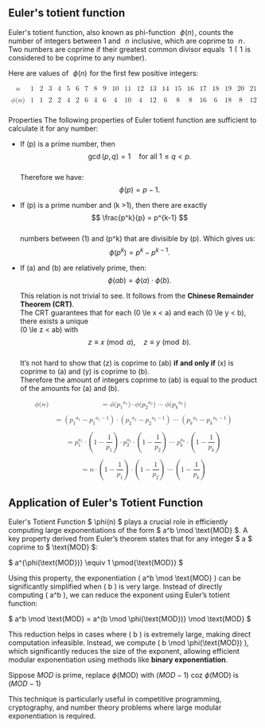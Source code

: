 ## Euler's totient function

Euler's totient function, also known as phi-function  
$\phi (n)$ , counts the number of integers between 1 and  
$n$  inclusive, which are coprime to  
$n$ . Two numbers are coprime if their greatest common divisor equals  
$1$  ( 
$1$  is considered to be coprime to any number).

Here are values of  
$\phi(n)$  for the first few positive integers:

<math xmlns="http://www.w3.org/1998/Math/MathML" display="block">
  <mtable columnalign="center center center center center center center center center center center center center center center center center center center center center center" columnspacing="1em" rowspacing="4pt" columnlines="solid solid solid solid solid solid solid solid solid solid solid solid solid solid solid solid solid solid solid solid solid" rowlines="none solid none" frame="solid">
    <mtr>
      <mtd>
        <mi>n</mi>
      </mtd>
      <mtd>
        <mn>1</mn>
      </mtd>
      <mtd>
        <mn>2</mn>
      </mtd>
      <mtd>
        <mn>3</mn>
      </mtd>
      <mtd>
        <mn>4</mn>
      </mtd>
      <mtd>
        <mn>5</mn>
      </mtd>
      <mtd>
        <mn>6</mn>
      </mtd>
      <mtd>
        <mn>7</mn>
      </mtd>
      <mtd>
        <mn>8</mn>
      </mtd>
      <mtd>
        <mn>9</mn>
      </mtd>
      <mtd>
        <mn>10</mn>
      </mtd>
      <mtd>
        <mn>11</mn>
      </mtd>
      <mtd>
        <mn>12</mn>
      </mtd>
      <mtd>
        <mn>13</mn>
      </mtd>
      <mtd>
        <mn>14</mn>
      </mtd>
      <mtd>
        <mn>15</mn>
      </mtd>
      <mtd>
        <mn>16</mn>
      </mtd>
      <mtd>
        <mn>17</mn>
      </mtd>
      <mtd>
        <mn>18</mn>
      </mtd>
      <mtd>
        <mn>19</mn>
      </mtd>
      <mtd>
        <mn>20</mn>
      </mtd>
      <mtd>
        <mn>21</mn>
      </mtd>
    </mtr>
    <mtr>
      <mtd></mtd>
    </mtr>
    <mtr>
      <mtd>
        <mi>&#x3D5;</mi>
        <mo stretchy="false">(</mo>
        <mi>n</mi>
        <mo stretchy="false">)</mo>
      </mtd>
      <mtd>
        <mn>1</mn>
      </mtd>
      <mtd>
        <mn>1</mn>
      </mtd>
      <mtd>
        <mn>2</mn>
      </mtd>
      <mtd>
        <mn>2</mn>
      </mtd>
      <mtd>
        <mn>4</mn>
      </mtd>
      <mtd>
        <mn>2</mn>
      </mtd>
      <mtd>
        <mn>6</mn>
      </mtd>
      <mtd>
        <mn>4</mn>
      </mtd>
      <mtd>
        <mn>6</mn>
      </mtd>
      <mtd>
        <mn>4</mn>
      </mtd>
      <mtd>
        <mn>10</mn>
      </mtd>
      <mtd>
        <mn>4</mn>
      </mtd>
      <mtd>
        <mn>12</mn>
      </mtd>
      <mtd>
        <mn>6</mn>
      </mtd>
      <mtd>
        <mn>8</mn>
      </mtd>
      <mtd>
        <mn>8</mn>
      </mtd>
      <mtd>
        <mn>16</mn>
      </mtd>
      <mtd>
        <mn>6</mn>
      </mtd>
      <mtd>
        <mn>18</mn>
      </mtd>
      <mtd>
        <mn>8</mn>
      </mtd>
      <mtd>
        <mn>12</mn>
      </mtd>
    </mtr>
    <mtr>
      <mtd></mtd>
    </mtr>
  </mtable>
</math>

Properties
The following properties of Euler totient function are sufficient to calculate it for any number:

- If \(p\) is a prime number, then  
  $$
  \gcd(p, q) = 1 \quad \text{for all } 1 \le q < p.
  $$  
  Therefore we have:  
  $$
  \phi(p) = p - 1.
  $$

- If \(p\) is a prime number and \(k >1\), then there are exactly  
  $$
  \frac{p^k}{p} = p^{k-1}
  $$  
  numbers between \(1\) and \(p^k\) that are divisible by \(p\). Which gives us:  
  $$
  \phi(p^k) = p^k - p^{k-1}.
  $$

- If \(a\) and \(b\) are relatively prime, then:  
  $$
  \phi(ab) = \phi(a)\cdot \phi(b).
  $$  

  This relation is not trivial to see. It follows from the **Chinese Remainder Theorem (CRT)**.  
  The CRT guarantees that for each \(0 \le x < a\) and each \(0 \le y < b\), there exists a unique  
  \(0 \le z < ab\) with  
  $$
  z \equiv x \pmod{a}, \quad z \equiv y \pmod{b}.
  $$  
  It’s not hard to show that \(z\) is coprime to \(ab\) **if and only if** \(x\) is coprime to \(a\) and \(y\) is coprime to \(b\).  
  Therefore the amount of integers coprime to \(ab\) is equal to the product of the amounts for \(a\) and \(b\).  


<math xmlns="http://www.w3.org/1998/Math/MathML" display="block">
  <mtable displaystyle="true" columnalign="right left" columnspacing="0em" rowspacing="3pt">
    <mtr>
      <mtd>
        <mi>&#x3D5;</mi>
        <mo stretchy="false">(</mo>
        <mi>n</mi>
        <mo stretchy="false">)</mo>
      </mtd>
      <mtd>
        <mi></mi>
        <mo>=</mo>
        <mi>&#x3D5;</mi>
        <mo stretchy="false">(</mo>
        <msup>
          <mrow data-mjx-texclass="ORD">
            <msub>
              <mi>p</mi>
              <mn>1</mn>
            </msub>
          </mrow>
          <mrow data-mjx-texclass="ORD">
            <msub>
              <mi>a</mi>
              <mn>1</mn>
            </msub>
          </mrow>
        </msup>
        <mo stretchy="false">)</mo>
        <mo>&#x22C5;</mo>
        <mi>&#x3D5;</mi>
        <mo stretchy="false">(</mo>
        <msup>
          <mrow data-mjx-texclass="ORD">
            <msub>
              <mi>p</mi>
              <mn>2</mn>
            </msub>
          </mrow>
          <mrow data-mjx-texclass="ORD">
            <msub>
              <mi>a</mi>
              <mn>2</mn>
            </msub>
          </mrow>
        </msup>
        <mo stretchy="false">)</mo>
        <mo>&#x22EF;</mo>
        <mi>&#x3D5;</mi>
        <mo stretchy="false">(</mo>
        <msup>
          <mrow data-mjx-texclass="ORD">
            <msub>
              <mi>p</mi>
              <mi>k</mi>
            </msub>
          </mrow>
          <mrow data-mjx-texclass="ORD">
            <msub>
              <mi>a</mi>
              <mi>k</mi>
            </msub>
          </mrow>
        </msup>
        <mo stretchy="false">)</mo>
      </mtd>
    </mtr>
    <mtr>
      <mtd></mtd>
    </mtr>
    <mtr>
      <mtd></mtd>
      <mtd>
        <mi></mi>
        <mo>=</mo>
        <mrow data-mjx-texclass="INNER">
          <mo data-mjx-texclass="OPEN">(</mo>
          <msup>
            <mrow data-mjx-texclass="ORD">
              <msub>
                <mi>p</mi>
                <mn>1</mn>
              </msub>
            </mrow>
            <mrow data-mjx-texclass="ORD">
              <msub>
                <mi>a</mi>
                <mn>1</mn>
              </msub>
            </mrow>
          </msup>
          <mo>&#x2212;</mo>
          <msup>
            <mrow data-mjx-texclass="ORD">
              <msub>
                <mi>p</mi>
                <mn>1</mn>
              </msub>
            </mrow>
            <mrow data-mjx-texclass="ORD">
              <msub>
                <mi>a</mi>
                <mn>1</mn>
              </msub>
              <mo>&#x2212;</mo>
              <mn>1</mn>
            </mrow>
          </msup>
          <mo data-mjx-texclass="CLOSE">)</mo>
        </mrow>
        <mo>&#x22C5;</mo>
        <mrow data-mjx-texclass="INNER">
          <mo data-mjx-texclass="OPEN">(</mo>
          <msup>
            <mrow data-mjx-texclass="ORD">
              <msub>
                <mi>p</mi>
                <mn>2</mn>
              </msub>
            </mrow>
            <mrow data-mjx-texclass="ORD">
              <msub>
                <mi>a</mi>
                <mn>2</mn>
              </msub>
            </mrow>
          </msup>
          <mo>&#x2212;</mo>
          <msup>
            <mrow data-mjx-texclass="ORD">
              <msub>
                <mi>p</mi>
                <mn>2</mn>
              </msub>
            </mrow>
            <mrow data-mjx-texclass="ORD">
              <msub>
                <mi>a</mi>
                <mn>2</mn>
              </msub>
              <mo>&#x2212;</mo>
              <mn>1</mn>
            </mrow>
          </msup>
          <mo data-mjx-texclass="CLOSE">)</mo>
        </mrow>
        <mo>&#x22EF;</mo>
        <mrow data-mjx-texclass="INNER">
          <mo data-mjx-texclass="OPEN">(</mo>
          <msup>
            <mrow data-mjx-texclass="ORD">
              <msub>
                <mi>p</mi>
                <mi>k</mi>
              </msub>
            </mrow>
            <mrow data-mjx-texclass="ORD">
              <msub>
                <mi>a</mi>
                <mi>k</mi>
              </msub>
            </mrow>
          </msup>
          <mo>&#x2212;</mo>
          <msup>
            <mrow data-mjx-texclass="ORD">
              <msub>
                <mi>p</mi>
                <mi>k</mi>
              </msub>
            </mrow>
            <mrow data-mjx-texclass="ORD">
              <msub>
                <mi>a</mi>
                <mi>k</mi>
              </msub>
              <mo>&#x2212;</mo>
              <mn>1</mn>
            </mrow>
          </msup>
          <mo data-mjx-texclass="CLOSE">)</mo>
        </mrow>
      </mtd>
    </mtr>
    <mtr>
      <mtd></mtd>
    </mtr>
    <mtr>
      <mtd></mtd>
      <mtd>
        <mi></mi>
        <mo>=</mo>
        <msubsup>
          <mi>p</mi>
          <mn>1</mn>
          <mrow data-mjx-texclass="ORD">
            <msub>
              <mi>a</mi>
              <mn>1</mn>
            </msub>
          </mrow>
        </msubsup>
        <mo>&#x22C5;</mo>
        <mrow data-mjx-texclass="INNER">
          <mo data-mjx-texclass="OPEN">(</mo>
          <mn>1</mn>
          <mo>&#x2212;</mo>
          <mfrac>
            <mn>1</mn>
            <msub>
              <mi>p</mi>
              <mn>1</mn>
            </msub>
          </mfrac>
          <mo data-mjx-texclass="CLOSE">)</mo>
        </mrow>
        <mo>&#x22C5;</mo>
        <msubsup>
          <mi>p</mi>
          <mn>2</mn>
          <mrow data-mjx-texclass="ORD">
            <msub>
              <mi>a</mi>
              <mn>2</mn>
            </msub>
          </mrow>
        </msubsup>
        <mo>&#x22C5;</mo>
        <mrow data-mjx-texclass="INNER">
          <mo data-mjx-texclass="OPEN">(</mo>
          <mn>1</mn>
          <mo>&#x2212;</mo>
          <mfrac>
            <mn>1</mn>
            <msub>
              <mi>p</mi>
              <mn>2</mn>
            </msub>
          </mfrac>
          <mo data-mjx-texclass="CLOSE">)</mo>
        </mrow>
        <mo>&#x22EF;</mo>
        <msubsup>
          <mi>p</mi>
          <mi>k</mi>
          <mrow data-mjx-texclass="ORD">
            <msub>
              <mi>a</mi>
              <mi>k</mi>
            </msub>
          </mrow>
        </msubsup>
        <mo>&#x22C5;</mo>
        <mrow data-mjx-texclass="INNER">
          <mo data-mjx-texclass="OPEN">(</mo>
          <mn>1</mn>
          <mo>&#x2212;</mo>
          <mfrac>
            <mn>1</mn>
            <msub>
              <mi>p</mi>
              <mi>k</mi>
            </msub>
          </mfrac>
          <mo data-mjx-texclass="CLOSE">)</mo>
        </mrow>
      </mtd>
    </mtr>
    <mtr>
      <mtd></mtd>
    </mtr>
    <mtr>
      <mtd></mtd>
      <mtd>
        <mi></mi>
        <mo>=</mo>
        <mi>n</mi>
        <mo>&#x22C5;</mo>
        <mrow data-mjx-texclass="INNER">
          <mo data-mjx-texclass="OPEN">(</mo>
          <mn>1</mn>
          <mo>&#x2212;</mo>
          <mfrac>
            <mn>1</mn>
            <msub>
              <mi>p</mi>
              <mn>1</mn>
            </msub>
          </mfrac>
          <mo data-mjx-texclass="CLOSE">)</mo>
        </mrow>
        <mo>&#x22C5;</mo>
        <mrow data-mjx-texclass="INNER">
          <mo data-mjx-texclass="OPEN">(</mo>
          <mn>1</mn>
          <mo>&#x2212;</mo>
          <mfrac>
            <mn>1</mn>
            <msub>
              <mi>p</mi>
              <mn>2</mn>
            </msub>
          </mfrac>
          <mo data-mjx-texclass="CLOSE">)</mo>
        </mrow>
        <mo>&#x22EF;</mo>
        <mrow data-mjx-texclass="INNER">
          <mo data-mjx-texclass="OPEN">(</mo>
          <mn>1</mn>
          <mo>&#x2212;</mo>
          <mfrac>
            <mn>1</mn>
            <msub>
              <mi>p</mi>
              <mi>k</mi>
            </msub>
          </mfrac>
          <mo data-mjx-texclass="CLOSE">)</mo>
        </mrow>
      </mtd>
    </mtr>
  </mtable>
</math>


## Application of Euler's Totient Function  

Euler's Totient Function $ \phi(n) $ plays a crucial role in efficiently computing large exponentiations of the form $ a^b \mod \text{MOD} $. A key property derived from Euler’s theorem states that for any integer $ a $ coprime to $ \text{MOD} $:  

$
a^{\phi(\text{MOD})} \equiv 1 \pmod{\text{MOD}}
$

Using this property, the exponentiation \( a^b \mod \text{MOD} \) can be significantly simplified when \( b \) is very large. Instead of directly computing \( a^b \), we can reduce the exponent using Euler’s totient function:

$
a^b \mod \text{MOD} = a^{b \mod \phi(\text{MOD})} \mod \text{MOD}
$

This reduction helps in cases where \( b \) is extremely large, making direct computation infeasible. Instead, we compute \( b \mod \phi(\text{MOD}) \), which significantly reduces the size of the exponent, allowing efficient modular exponentiation using methods like **binary exponentiation**.  

Sippose $MOD$ is prime, replace $\phi(\text{MOD})$ with $(MOD-1)$ coz $\phi(\text{MOD})$ is $(MOD-1)$

This technique is particularly useful in competitive programming, cryptography, and number theory problems where large modular exponentiation is required.


